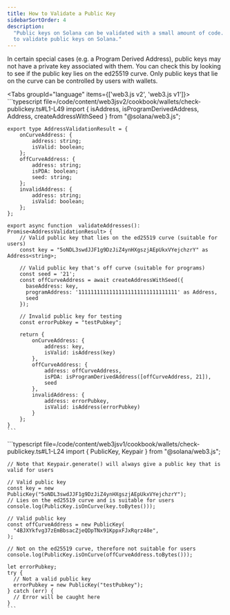 ```yaml
---
title: How to Validate a Public Key
sidebarSortOrder: 4
description:
  "Public keys on Solana can be validated with a small amount of code. Learn how
  to validate public keys on Solana."
---
```


In certain special cases (e.g. a Program Derived Address), public keys may not
have a private key associated with them. You can check this by looking to see if
the public key lies on the ed25519 curve. Only public keys that lie on the curve
can be controlled by users with wallets.

<Tabs groupId="language" items={['web3.js v2', 'web3.js v1']}>
<Tab value="web3.js v2"> ```typescript
file=/code/content/web3jsv2/cookbook/wallets/check-publickey.ts#L1-L49 import {
isAddress, isProgramDerivedAddress, Address, createAddressWithSeed } from
"@solana/web3.js";

    export type AddressValidationResult = {
        onCurveAddress: {
            address: string;
            isValid: boolean;
        };
        offCurveAddress: {
            address: string;
            isPDA: boolean;
            seed: string;
        };
        invalidAddress: {
            address: string;
            isValid: boolean;
        };
    };

    export async function  validateAddresses(): Promise<AddressValidationResult> {
        // Valid public key that lies on the ed25519 curve (suitable for users)
        const key = "5oNDL3swdJJF1g9DzJiZ4ynHXgszjAEpUkxVYejchzrY" as Address<string>;

        // Valid public key that's off curve (suitable for programs)
        const seed = '21';
        const offCurveAddress = await createAddressWithSeed({
          baseAddress: key,
          programAddress: '11111111111111111111111111111111' as Address,
          seed
        });

        // Invalid public key for testing
        const errorPubkey = "testPubkey";

        return {
            onCurveAddress: {
                address: key,
                isValid: isAddress(key)
            },
            offCurveAddress: {
                address: offCurveAddress,
                isPDA: isProgramDerivedAddress([offCurveAddress, 21]),
                seed
            },
            invalidAddress: {
                address: errorPubkey,
                isValid: isAddress(errorPubkey)
            }
        };
    }
    ```

  </Tab>

  <Tab value="web3.js v1">
    ```typescript file=/code/content/web3jsv1/cookbook/wallets/check-publickey.ts#L1-L24
    import { PublicKey, Keypair } from "@solana/web3.js";

    // Note that Keypair.generate() will always give a public key that is valid for users

    // Valid public key
    const key = new PublicKey("5oNDL3swdJJF1g9DzJiZ4ynHXgszjAEpUkxVYejchzrY");
    // Lies on the ed25519 curve and is suitable for users
    console.log(PublicKey.isOnCurve(key.toBytes()));

    // Valid public key
    const offCurveAddress = new PublicKey(
      "4BJXYkfvg37zEmBbsacZjeQDpTNx91KppxFJxRqrz48e",
    );

    // Not on the ed25519 curve, therefore not suitable for users
    console.log(PublicKey.isOnCurve(offCurveAddress.toBytes()));

    let errorPubkey;
    try {
      // Not a valid public key
      errorPubkey = new PublicKey("testPubkey");
    } catch (err) {
      // Error will be caught here
    }
    ```

  </Tab>
</Tabs>
